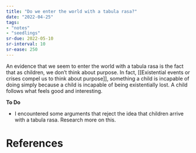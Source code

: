```yaml
---
title: "Do we enter the world with a tabula rasa?"
date: "2022-04-25"
tags:
- "notes"
- "seedlings"
sr-due: 2022-05-10
sr-interval: 10
sr-ease: 250
---
```


An evidence that we seem to enter the world with a tabula rasa is the fact that as children, we don’t think about purpose. In fact, [[Existential events or crises compel us to think about purpose]], something a child is incapable of doing simply because a child is incapable of being existentially lost. A child follows what feels good and interesting.

**To Do**
- I encountered some arguments that reject the idea that children arrive with a tabula rasa. Research more on this.

# References
